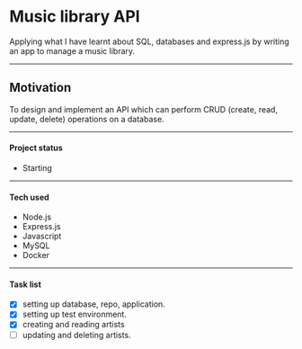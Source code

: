 
# Music library API

Applying what I have learnt about SQL, databases and express.js by writing an app to manage a music library.

***
## Motivation

To design and implement an API which can perform CRUD (create, read, update, delete) operations on a database.

***
#### Project status

- Starting

***
#### Tech used

* Node.js
* Express.js
* Javascript
* MySQL
* Docker

***
#### Task list

- [x] setting up database, repo, application.
- [x] setting up test environment.
- [x] creating and reading artists
- [ ] updating and deleting artists. 
